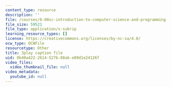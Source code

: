 ```yaml
---
content_type: resource
description: ''
file: /courses/6-00sc-introduction-to-computer-science-and-programming-spring-2011/0b40a4222614527b88abe89d1e24126f_nx6NnzIGrKE.vtt
file_size: 59521
file_type: application/x-subrip
learning_resource_types: []
license: https://creativecommons.org/licenses/by-nc-sa/4.0/
ocw_type: OCWFile
resourcetype: Other
title: 3play caption file
uid: 0b40a422-2614-527b-88ab-e89d1e24126f
video_files:
  video_thumbnail_file: null
video_metadata:
  youtube_id: null
---
```

